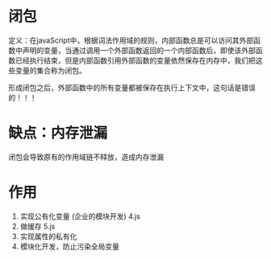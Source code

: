 # 闭包
<!-- 当内部函数被保存到了外部时，将会产生闭包 -->
定义：在javaScript中，根据词法作用域的规则，内部函数总是可以访问其外部函数中声明的变量，当通过调用一个外部函数返回的一个内部函数后，即使该外部函数已经执行结束，但是内部函数引用外部函数的变量依然保存在内存中，我们把这些变量的集合称为闭包。



形成闭包之后，外部函数中的所有变量都被保存在执行上下文中，这句话是错误的！！！


# 缺点：内存泄漏
闭包会导致原有的作用域链不释放，造成内存泄漏


# 作用
1. 实现公有化变量 (企业的模块开发) 4.js
2. 做缓存 5.js
3. 实现属性的私有化
4. 模块化开发，防止污染全局变量

